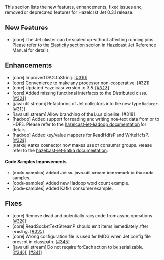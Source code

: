 

This section lists the new features, enhancements, fixed issues and, removed or deprecated features for Hazelcast Jet 0.3.1 release.

## New Features

- [core] The Jet cluster can be scaled up without affecting running jobs. Please refer to the [Elasticity section](http://docs.hazelcast.org/docs/jet/0.4/manual/Architecture.html) section in Hazelcast Jet Reference Manual for details.



## Enhancements

- [core] Improved DAG.toString. [[#310]](https://github.com/hazelcast/hazelcast-jet/pull/310)
- [core] Convenience to make any processor non-cooperative. [[#321]](https://github.com/hazelcast/hazelcast-jet/pull/321) 
- [core] Updated Hazelcast version to 3.8. [[#323]](https://github.com/hazelcast/hazelcast-jet/pull/323/files)
- [core] Added missing functional interfaces to the Distributed class. [[#324]](https://github.com/hazelcast/hazelcast-jet/pull/324)
- [java.util.stream] Refactoring of Jet collectors into the new type `Reducer`. [[#313]](https://github.com/hazelcast/hazelcast-jet/pull/313)
- [java.util.stream] Allow branching of the j.u.s pipeline. [[#318]](https://github.com/hazelcast/hazelcast-jet/pull/318)
- [hadoop] Added support for reading and writing non-text data from or to HDFS. Please refer to the  [hazelcast-jet-hadoop documentation](https://github.com/hazelcast/hazelcast-jet-reference-manual/blob/master/src/Modules.md#hazelcast-jet-hadoop) for details.
- [hadoop] Added key/value mappers for ReadHdfsP and WriteHdfsP. [[#328]](https://github.com/hazelcast/hazelcast-jet/pull/328)
- [kafka] Kafka connector now makes use of consumer groups. Please refer to the [hazelcast-jet-kafka documentation](https://github.com/hazelcast/hazelcast-jet-reference-manual/blob/master/src/Modules.md#hazelcast-jet-kafka).

#### Code Samples Improvements

- [code-samples] Added Jet vs. java.util.stream benchmark to the code samples.
- [code-samples] Added new Hadoop word count example.
- [code-samples] Added Kafka consumer example.


## Fixes

- [core] Remove dead and potentially racy code from async operations. [[#320]](https://github.com/hazelcast/hazelcast-jet/pull/320)
- [core] ReadSocketTextStreamP should emit items immediately after reading. [[#335]](https://github.com/hazelcast/hazelcast-jet/pull/335)
- [core] Wrong configuration file is used for IMDG when Jet config file present in classpath. [[#345]](https://github.com/hazelcast/hazelcast-jet/pull/345)
- [java.util.stream] Do not require forEach action to be serializable. [[#340]](https://github.com/hazelcast/hazelcast-jet/pull/340), [[#341]](https://github.com/hazelcast/hazelcast-jet/pull/341)